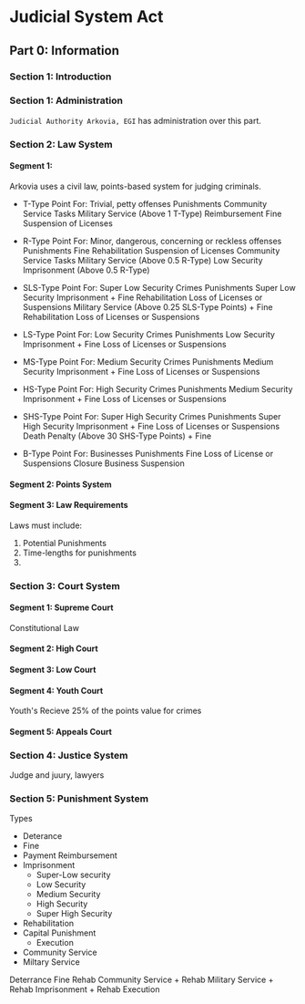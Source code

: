 # Judicial System Act

## Part 0: Information
### Section 1: Introduction

### Section 1: Administration
`Judicial Authority Arkovia, EGI` has administration over this part.

### Section 2: Law System
#### Segment 1:
Arkovia uses a civil law, points-based system for judging criminals.

- T-Type Point
    For: Trivial, petty offenses
    Punishments
        Community Service Tasks
        Military Service (Above 1 T-Type)
        Reimbursement
        Fine
        Suspension of Licenses

- R-Type Point
    For: Minor, dangerous, concerning or reckless offenses
    Punishments
        Fine
        Rehabilitation
        Suspension of Licenses
        Community Service Tasks
        Military Service (Above 0.5 R-Type)
        Low Security Imprisonment (Above 0.5 R-Type)

- SLS-Type Point
    For: Super Low Security Crimes
    Punishments
        Super Low Security Imprisonment +
            Fine
            Rehabilitation
            Loss of Licenses or Suspensions
        Military Service (Above 0.25 SLS-Type Points) +
            Fine
            Rehabilitation
            Loss of Licenses or Suspensions

- LS-Type Point
    For: Low Security Crimes
    Punishments
        Low Security Imprisonment +
            Fine
            Loss of Licenses or Suspensions

- MS-Type Point
    For: Medium Security Crimes
    Punishments
        Medium Security Imprisonment +
            Fine
            Loss of Licenses or Suspensions

- HS-Type Point
    For: High Security Crimes
    Punishments
        Medium Security Imprisonment +
            Fine
            Loss of Licenses or Suspensions

- SHS-Type Point
    For: Super High Security Crimes
    Punishments
        Super High Security Imprisonment +
            Fine
            Loss of Licenses or Suspensions
        Death Penalty (Above 30 SHS-Type Points) +
            Fine

- B-Type Point
    For: Businesses
    Punishments
        Fine
        Loss of License or Suspensions
        Closure
        Business Suspension

#### Segment 2: Points System


#### Segment 3: Law Requirements
Laws must include: 

1. Potential Punishments
2. Time-lengths for punishments
3. 


### Section 3: Court System
#### Segment 1: Supreme Court
Constitutional Law

#### Segment 2: High Court

#### Segment 3: Low Court

#### Segment 4: Youth Court
Youth's Recieve 25% of the points value for crimes

#### Segment 5: Appeals Court


### Section 4: Justice System
Judge and juury, lawyers

### Section 5: Punishment System
Types
- Deterance
- Fine
- Payment Reimbursement
- Imprisonment
    - Super-Low security
    - Low Security
    - Medium Security
    - High Security
    - Super High Security
- Rehabilitation
- Capital Punishment
    - Execution
- Community Service
- Miltary Service

Deterrance
Fine
Rehab
Community Service + Rehab
Military Service + Rehab
Imprisonment + Rehab
Execution
